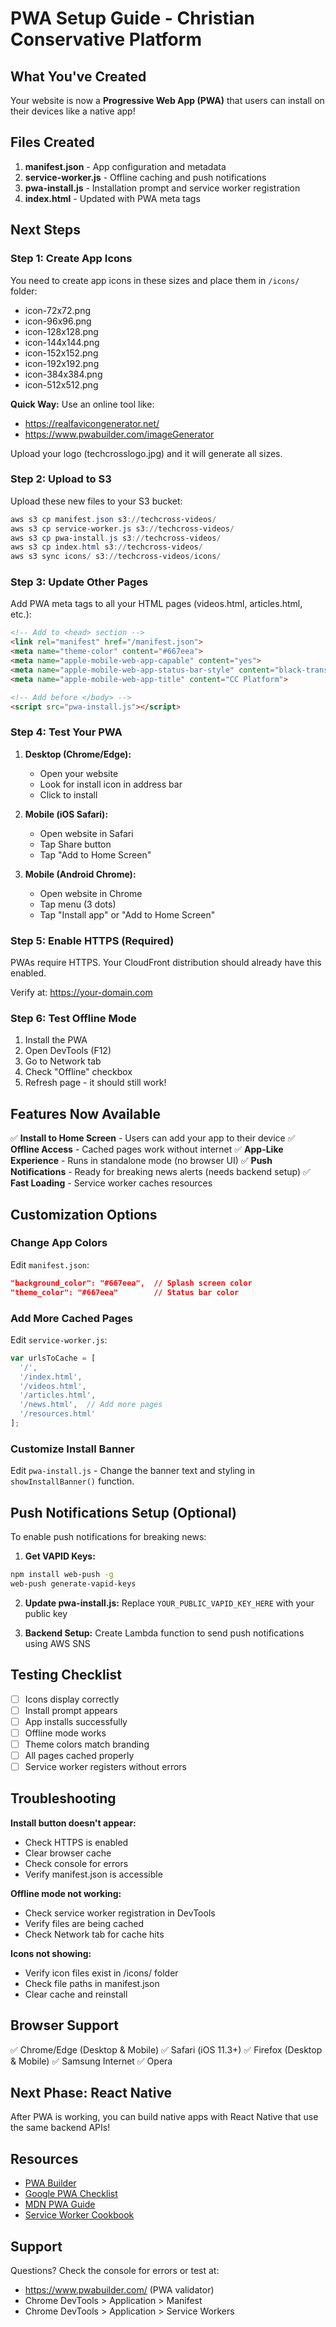 # PWA Setup Guide - Christian Conservative Platform

## What You've Created

Your website is now a **Progressive Web App (PWA)** that users can install on their devices like a native app!

## Files Created

1. **manifest.json** - App configuration and metadata
2. **service-worker.js** - Offline caching and push notifications
3. **pwa-install.js** - Installation prompt and service worker registration
4. **index.html** - Updated with PWA meta tags

## Next Steps

### Step 1: Create App Icons

You need to create app icons in these sizes and place them in `/icons/` folder:

- icon-72x72.png
- icon-96x96.png
- icon-128x128.png
- icon-144x144.png
- icon-152x152.png
- icon-192x192.png
- icon-384x384.png
- icon-512x512.png

**Quick Way:** Use an online tool like:
- https://realfavicongenerator.net/
- https://www.pwabuilder.com/imageGenerator

Upload your logo (techcrosslogo.jpg) and it will generate all sizes.

### Step 2: Upload to S3

Upload these new files to your S3 bucket:

```powershell
aws s3 cp manifest.json s3://techcross-videos/
aws s3 cp service-worker.js s3://techcross-videos/
aws s3 cp pwa-install.js s3://techcross-videos/
aws s3 cp index.html s3://techcross-videos/
aws s3 sync icons/ s3://techcross-videos/icons/
```

### Step 3: Update Other Pages

Add PWA meta tags to all your HTML pages (videos.html, articles.html, etc.):

```html
<!-- Add to <head> section -->
<link rel="manifest" href="/manifest.json">
<meta name="theme-color" content="#667eea">
<meta name="apple-mobile-web-app-capable" content="yes">
<meta name="apple-mobile-web-app-status-bar-style" content="black-translucent">
<meta name="apple-mobile-web-app-title" content="CC Platform">

<!-- Add before </body> -->
<script src="pwa-install.js"></script>
```

### Step 4: Test Your PWA

1. **Desktop (Chrome/Edge):**
   - Open your website
   - Look for install icon in address bar
   - Click to install

2. **Mobile (iOS Safari):**
   - Open website in Safari
   - Tap Share button
   - Tap "Add to Home Screen"

3. **Mobile (Android Chrome):**
   - Open website in Chrome
   - Tap menu (3 dots)
   - Tap "Install app" or "Add to Home Screen"

### Step 5: Enable HTTPS (Required)

PWAs require HTTPS. Your CloudFront distribution should already have this enabled.

Verify at: https://your-domain.com

### Step 6: Test Offline Mode

1. Install the PWA
2. Open DevTools (F12)
3. Go to Network tab
4. Check "Offline" checkbox
5. Refresh page - it should still work!

## Features Now Available

✅ **Install to Home Screen** - Users can add your app to their device
✅ **Offline Access** - Cached pages work without internet
✅ **App-Like Experience** - Runs in standalone mode (no browser UI)
✅ **Push Notifications** - Ready for breaking news alerts (needs backend setup)
✅ **Fast Loading** - Service worker caches resources

## Customization Options

### Change App Colors

Edit `manifest.json`:
```json
"background_color": "#667eea",  // Splash screen color
"theme_color": "#667eea"        // Status bar color
```

### Add More Cached Pages

Edit `service-worker.js`:
```javascript
var urlsToCache = [
  '/',
  '/index.html',
  '/videos.html',
  '/articles.html',
  '/news.html',  // Add more pages
  '/resources.html'
];
```

### Customize Install Banner

Edit `pwa-install.js` - Change the banner text and styling in `showInstallBanner()` function.

## Push Notifications Setup (Optional)

To enable push notifications for breaking news:

1. **Get VAPID Keys:**
```bash
npm install web-push -g
web-push generate-vapid-keys
```

2. **Update pwa-install.js:**
Replace `YOUR_PUBLIC_VAPID_KEY_HERE` with your public key

3. **Backend Setup:**
Create Lambda function to send push notifications using AWS SNS

## Testing Checklist

- [ ] Icons display correctly
- [ ] Install prompt appears
- [ ] App installs successfully
- [ ] Offline mode works
- [ ] Theme colors match branding
- [ ] All pages cached properly
- [ ] Service worker registers without errors

## Troubleshooting

**Install button doesn't appear:**
- Check HTTPS is enabled
- Clear browser cache
- Check console for errors
- Verify manifest.json is accessible

**Offline mode not working:**
- Check service worker registration in DevTools
- Verify files are being cached
- Check Network tab for cache hits

**Icons not showing:**
- Verify icon files exist in /icons/ folder
- Check file paths in manifest.json
- Clear cache and reinstall

## Browser Support

✅ Chrome/Edge (Desktop & Mobile)
✅ Safari (iOS 11.3+)
✅ Firefox (Desktop & Mobile)
✅ Samsung Internet
✅ Opera

## Next Phase: React Native

After PWA is working, you can build native apps with React Native that use the same backend APIs!

## Resources

- [PWA Builder](https://www.pwabuilder.com/)
- [Google PWA Checklist](https://web.dev/pwa-checklist/)
- [MDN PWA Guide](https://developer.mozilla.org/en-US/docs/Web/Progressive_web_apps)
- [Service Worker Cookbook](https://serviceworke.rs/)

## Support

Questions? Check the console for errors or test at:
- https://www.pwabuilder.com/ (PWA validator)
- Chrome DevTools > Application > Manifest
- Chrome DevTools > Application > Service Workers

